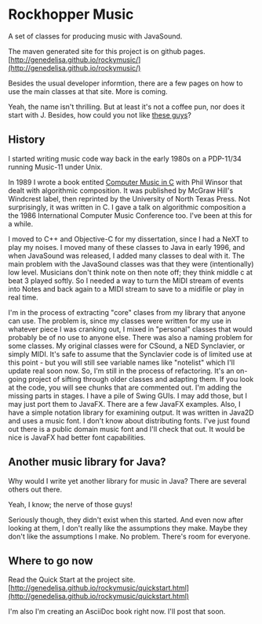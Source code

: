 # Rockhopper Music


A set of classes for producing music with JavaSound.

The maven generated site for this project is on github pages.
[http://genedelisa.github.io/rockymusic/](http://genedelisa.github.io/rockymusic/)

Besides the usual developer informtion, there are a few pages on how to use the main classes at that site. More is coming.

Yeah, the name isn't thrilling. But at least it's not a coffee pun, nor does it start with J. Besides, how could you not like [these guys](http://upload.wikimedia.org/wikipedia/commons/e/ee/Gorfou_sauteur_-_Rockhopper_Penguin.jpg)?

## History


I started writing music code way back in the early 1980s on a PDP-11/34 running Music-11 under Unix.

In 1989 I wrote  a book entited [Computer Music in C](http://www.amazon.com/gp/product/1574411160/ref=as_li_ss_tl?ie=UTF8&camp=1789&creative=390957&creativeASIN=1574411160&linkCode=as2&tag=httpwwwrockhc-20) with Phil Winsor that dealt with algorithmic composition. It was published by McGraw Hill's Windcrest label, then reprinted by the University of North Texas Press. Not surprisingly, it was written in C. I gave a talk on algorithmic composition a the 1986 International Computer Music Conference too. I've been at this for a while.

I moved to C++ and Objective-C for my dissertation, since I had a NeXT to play my noises. I moved many of these 
classes to Java in early 1996, and when JavaSound was released, I added many classes to deal with it. The main problem
with the JavaSound classes was that they were (intentionally) low level. 
Musicians don't think note on then note off; they think 
middle c at beat 3 played softly. 
So I needed a way to turn the MIDI stream of events into Notes and back again to a MIDI stream to 
save to a midifile or play in real time.

I'm in the process of extracting "core" clases from my library that anyone can use. The problem is, since my classes were written for my use in whatever piece I was cranking out, I mixed in "personal" classes that would probably be of no use to anyone else. There was also a naming problem for some classes. My original classes were for CSound, a NED Synclavier, or simply MIDI. It's safe to assume that the Synclavier code is of limited use at this point - but you will still see variable names like "notelist" which I'll update real soon now. So, I'm still in the process of refactoring. It's an on-going project of sifting through older classes and adapting them. If you look at the code, you will see chunks that are commented out. I'm adding the missing parts in stages. I have a pile of Swing GUIs. I may add those, but I may just port them to JavaFX. There are a few JavaFX examples. Also, I have a simple notation library for examining output. It was written in Java2D and uses a music font. I don't know about distributing fonts. I've just found out there is a public domain music font and I'll check that out. It would be nice is JavaFX had better font capabilities.

## Another music library for Java?

Why would I write yet another library for music in Java? There are several others out there.

Yeah, I know; the nerve of those guys! 

Seriously though, they didn't exist when this started. And even now after looking at them, I don't really like the assumptions they make. Maybe they don't like the assumptions I make. No problem. There's room for everyone.


## Where to go now

Read the Quick Start at the project site. [http://genedelisa.github.io/rockymusic/quickstart.html](http://genedelisa.github.io/rockymusic/quickstart.html) 

I'm also I'm creating an AsciiDoc book right now. I'll post that soon.

